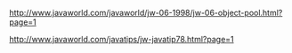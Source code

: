 
http://www.javaworld.com/javaworld/jw-06-1998/jw-06-object-pool.html?page=1

http://www.javaworld.com/javatips/jw-javatip78.html?page=1

